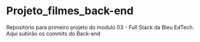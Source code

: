 # Projeto_filmes_back-end
Repositório para primeiro projeto do modulo 03 - Full Stack da Bleu EdTech.
Aqui subirão os commits do Back-end
